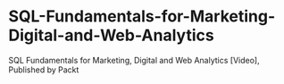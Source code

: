 # SQL-Fundamentals-for-Marketing-Digital-and-Web-Analytics
SQL Fundamentals for Marketing, Digital and Web Analytics [Video], Published by Packt
